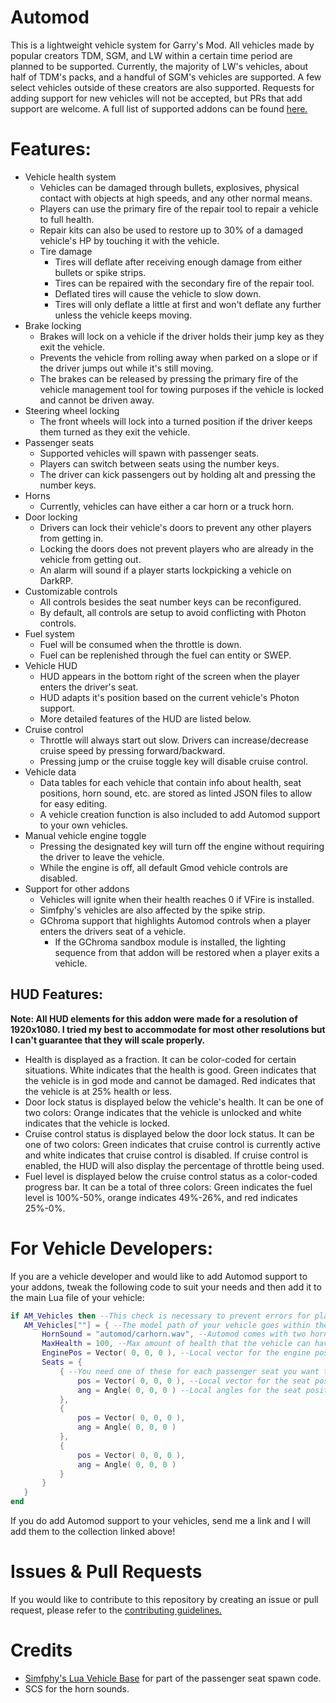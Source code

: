 # Automod
This is a lightweight vehicle system for Garry's Mod. All vehicles made by popular creators TDM, SGM, and LW within a certain time period are planned to be supported. Currently, the majority of LW's vehicles, about half of TDM's packs, and a handful of SGM's vehicles are supported. A few select vehicles outside of these creators are also supported. Requests for adding support for new vehicles will not be accepted, but PRs that add support are welcome. A full list of supported addons can be found [here.](https://steamcommunity.com/sharedfiles/filedetails/?id=3018834846)

# Features:
- Vehicle health system
    - Vehicles can be damaged through bullets, explosives, physical contact with objects at high speeds, and any other normal means.
    - Players can use the primary fire of the repair tool to repair a vehicle to full health.
    - Repair kits can also be used to restore up to 30% of a damaged vehicle's HP by touching it with the vehicle.
    - Tire damage
        - Tires will deflate after receiving enough damage from either bullets or spike strips.
        - Tires can be repaired with the secondary fire of the repair tool.
        - Deflated tires will cause the vehicle to slow down.
        - Tires will only deflate a little at first and won't deflate any further unless the vehicle keeps moving.
- Brake locking
    - Brakes will lock on a vehicle if the driver holds their jump key as they exit the vehicle.
    - Prevents the vehicle from rolling away when parked on a slope or if the driver jumps out while it's still moving.
    - The brakes can be released by pressing the primary fire of the vehicle management tool for towing purposes if the vehicle is locked and cannot be driven away.
- Steering wheel locking
    - The front wheels will lock into a turned position if the driver keeps them turned as they exit the vehicle.
- Passenger seats
    - Supported vehicles will spawn with passenger seats.
    - Players can switch between seats using the number keys.
    - The driver can kick passengers out by holding alt and pressing the number keys.
- Horns
    - Currently, vehicles can have either a car horn or a truck horn.
- Door locking
    - Drivers can lock their vehicle's doors to prevent any other players from getting in.
    - Locking the doors does not prevent players who are already in the vehicle from getting out.
    - An alarm will sound if a player starts lockpicking a vehicle on DarkRP.
- Customizable controls
   - All controls besides the seat number keys can be reconfigured.
   - By default, all controls are setup to avoid conflicting with Photon controls.
- Fuel system
    - Fuel will be consumed when the throttle is down.
    - Fuel can be replenished through the fuel can entity or SWEP.
- Vehicle HUD
    - HUD appears in the bottom right of the screen when the player enters the driver's seat.
    - HUD adapts it's position based on the current vehicle's Photon support.
    - More detailed features of the HUD are listed below.
- Cruise control
    - Throttle will always start out slow. Drivers can increase/decrease cruise speed by pressing forward/backward.
    - Pressing jump or the cruise toggle key will disable cruise control.
- Vehicle data
    - Data tables for each vehicle that contain info about health, seat positions, horn sound, etc. are stored as linted JSON files to allow for easy editing.
    - A vehicle creation function is also included to add Automod support to your own vehicles.
- Manual vehicle engine toggle
    - Pressing the designated key will turn off the engine without requiring the driver to leave the vehicle.
    - While the engine is off, all default Gmod vehicle controls are disabled.
- Support for other addons
  - Vehicles will ignite when their health reaches 0 if VFire is installed.
  - Simfphy's vehicles are also affected by the spike strip.
  - GChroma support that highlights Automod controls when a player enters the drivers seat of a vehicle.
    - If the GChroma sandbox module is installed, the lighting sequence from that addon will be restored when a player exits a vehicle.

## HUD Features:
__Note: All HUD elements for this addon were made for a resolution of 1920x1080. I tried my best to accommodate for most other resolutions but I can't guarantee that they will scale properly.__

- Health is displayed as a fraction. It can be color-coded for certain situations. White indicates that the health is good. Green indicates that the vehicle is in god mode and cannot be damaged. Red indicates that the vehicle is at 25% health or less.
- Door lock status is displayed below the vehicle's health. It can be one of two colors: Orange indicates that the vehicle is unlocked and white indicates that the vehicle is locked.
- Cruise control status is displayed below the door lock status. It can be one of two colors: Green indicates that cruise control is currently active and white indicates that cruise control is disabled. If cruise control is enabled, the HUD will also display the percentage of throttle being used.
- Fuel level is displayed below the cruise control status as a color-coded progress bar. It can be a total of three colors: Green indicates the fuel level is 100%-50%, orange indicates 49%-26%, and red indicates 25%-0%.

# For Vehicle Developers:
 If you are a vehicle developer and would like to add Automod support to your addons, tweak the following code to suit your needs and then add it to the main Lua file of your vehicle:
 ```lua
 if AM_Vehicles then --This check is necessary to prevent errors for players who don't have Automod
	AM_Vehicles[""] = { --The model path of your vehicle goes within the quotes.
		HornSound = "automod/carhorn.wav", --Automod comes with two horn sounds: automod/carhorn.wav and automod/truckhorn.wav, but you can use any sound you'd like.
		MaxHealth = 100, --Max amount of health that the vehicle can have, and what it initially spawns with.
		EnginePos = Vector( 0, 0, 0 ), --Local vector for the engine position. This is where smoke and explosions will emit from when the vehicle is damaged.
		Seats = {
			{ --You need one of these for each passenger seat you want the vehicle to spawn with. Note that the drivers seat is defined with the vehicle itself and not here, so a 4 seat vehicle will need 3 seats defined here.
				pos = Vector( 0, 0, 0 ), --Local vector for the seat position.
				ang = Angle( 0, 0, 0 ) --Local angles for the seat position. Typically everything will be 0 unless you have a seat that doesn't face forward.
			},
			{
				pos = Vector( 0, 0, 0 ),
				ang = Angle( 0, 0, 0 )
			},
			{
				pos = Vector( 0, 0, 0 ),
				ang = Angle( 0, 0, 0 )
			}
		}
	}
 end
 ```
If you do add Automod support to your vehicles, send me a link and I will add them to the collection linked above!

# Issues & Pull Requests
 If you would like to contribute to this repository by creating an issue or pull request, please refer to the [contributing guidelines.](https://lambdagaming.github.io/contributing.html)

# Credits
- [Simfphy's Lua Vehicle Base](https://github.com/Blu-x92/simfphys_base) for part of the passenger seat spawn code.
- SCS for the horn sounds.
